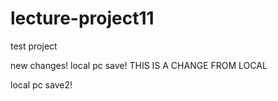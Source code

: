 # lecture-project11
test project


new changes!
local pc save!
THIS IS A CHANGE FROM LOCAL

local pc save2!
